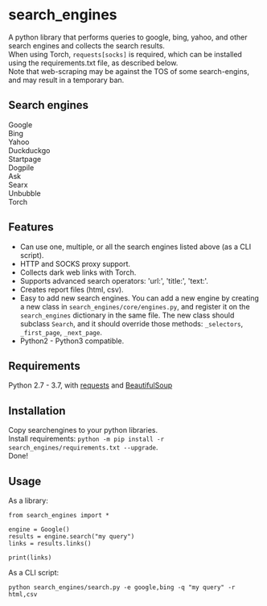 # search_engines  

A python library that performs queries to google, bing, yahoo, and other search engines and collects the search results.  
When using Torch, `requests[socks]` is required, which can be installed using the requirements.txt file, as described below.  
Note that web-scraping may be against the TOS of some search-engins, and may result in a temporary ban.

## Search engines  
Google  
Bing  
Yahoo  
Duckduckgo  
Startpage  
Dogpile  
Ask  
Searx  
Unbubble  
Torch  

## Features  
 - Can use one, multiple, or all the search engines listed above (as a CLI script).  
 - HTTP and SOCKS proxy support.  
 - Collects dark web links with Torch.  
 - Supports advanced search operators: 'url:', 'title:', 'text:'.  
 - Creates report files (html, csv).  
 - Easy to add new search engines. You can add a new engine by creating a new class in `search_engines/core/engines.py`, and register it on the `search_engines` dictionary in the same file. The new class should subclass `Search`, and it should override those methods: `_selectors`, `_first_page`, `_next_page`.  
 - Python2 - Python3 compatible.  

## Requirements  
Python 2.7 - 3.7, with [requests](http://docs.python-requests.org/en/master/) and [BeautifulSoup](https://www.crummy.com/software/BeautifulSoup/bs4/doc/)  

## Installation  
Copy searchengines to your python libraries.  
Install requirements:  `python -m pip install -r search_engines/requirements.txt --upgrade`.  
Done!  

## Usage  

As a library:  

```
from search_engines import *

engine = Google()
results = engine.search("my query")
links = results.links()

print(links)
```

As a CLI script:  

```  
python search_engines/search.py -e google,bing -q "my query" -r html,csv
```
